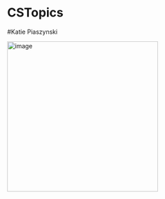 # CSTopics
#Katie Piaszynski


<img width="349" alt="image" src="https://github.com/user-attachments/assets/aa3e28b4-0dc5-4bdf-9c37-2c1e819d8b8d" />
